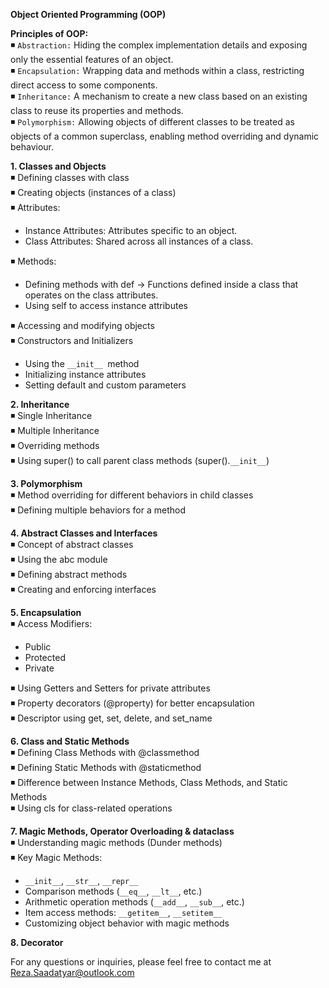 **Object Oriented Programming (OOP)**

**Principles of OOP:**<br/>
◾ `Abstraction:` Hiding the complex implementation details and exposing only the essential features of an object.<br/>
◾ `Encapsulation:` Wrapping data and methods within a class, restricting direct access to some components.<br/>
◾ `Inheritance:` A mechanism to create a new class based on an existing class to reuse its properties and methods.<br/>
◾ `Polymorphism:` Allowing objects of different classes to be treated as objects of a common superclass, enabling method overriding and dynamic behaviour.<br/>
  
**1. Classes and Objects**<br/>
◾ Defining classes with class<br/>
◾ Creating objects (instances of a class)<br/>
◾ Attributes:<br/>
- Instance Attributes: Attributes specific to an object.<br/> 
- Class Attributes: Shared across all instances of a class.<br/>

◾ Methods:<br/> 
- Defining methods with def → Functions defined inside a class that operates on the class attributes.<br/> 
- Using self to access instance attributes<br/>

◾ Accessing and modifying objects<br/>
◾ Constructors and Initializers<br/>
- Using the `__init__ `method<br/>
- Initializing instance attributes<br/>
- Setting default and custom parameters<br/>

**2. Inheritance**<br/>
◾ Single Inheritance<br/>
◾ Multiple Inheritance<br/>
◾ Overriding methods<br/>
◾ Using super() to call parent class methods (super().`__init__`)<br/>

**3. Polymorphism**<br/>
◾ Method overriding for different behaviors in child classes<br/>
◾ Defining multiple behaviors for a method<br/>

**4. Abstract Classes and Interfaces**<br/>
◾ Concept of abstract classes<br/>
◾ Using the abc module<br/>
◾ Defining abstract methods<br/>
◾ Creating and enforcing interfaces<br/>

**5. Encapsulation**<br/>
◾ Access Modifiers:<br/>
- Public<br/>
- Protected<br/>
- Private<br/>

◾ Using Getters and Setters for private attributes<br/>
◾ Property decorators (@property) for better encapsulation<br/>
◾ Descriptor using get, set, delete, and set_name<br/>

**6. Class and Static Methods**<br/>
◾ Defining Class Methods with @classmethod<br/>
◾ Defining Static Methods with @staticmethod<br/>
◾ Difference between Instance Methods, Class Methods, and Static Methods<br/>
◾ Using cls for class-related operations<br/>

**7. Magic Methods, Operator Overloading & dataclass**<br/>
◾ Understanding magic methods (Dunder methods)<br/>
◾ Key Magic Methods:<br/>
- `__init__`, `__str__`, `__repr__`<br/>
- Comparison methods (`__eq__`, `__lt__`, etc.)<br/>
- Arithmetic operation methods (`__add__`, `__sub__`, etc.)<br/>
- Item access methods: `__getitem__`, `__setitem__`<br/>
- Customizing object behavior with magic methods<br/>

**8. Decorator**

For any questions or inquiries, please feel free to contact me at Reza.Saadatyar@outlook.com 
